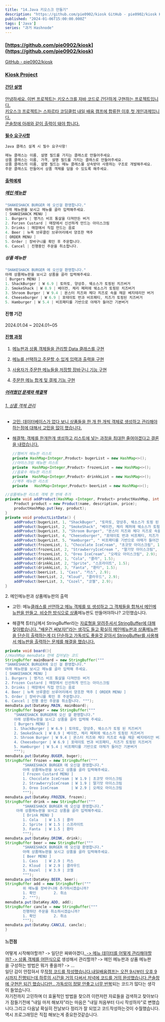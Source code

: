 ```yaml
---
title: "14.Java 키오스크 만들기"
description: "https://github.com/pie0902/kiosk GitHub - pie0902/kiosk Kiosk Project 간단 설명 안녕하세요. 이번 프로젝트는 키오스크를 자바 코드로 간단하게 구현하는 프로젝트입니다.키오스크 프로젝트는 스파르타 코딩클럽 내일 배움 캠프에 합류한 이후 첫 개인과제입니다.콘솔창에 아래와 같이 출력이 돼야 합니다. 필수 요구사항 Java 클래스 설계 시 필수 요구사항! 메뉴 클래스는 이름, 설명 필드를 가지는 ..."
published: "2024-01-06T15:00:00.000Z"
tags: ['Java']
series: "과거 Hashnode"
---
```


### [https://github.com/pie0902/kiosk](https://github.com/pie0902/kiosk)

[GitHub - pie0902/kiosk](https://github.com/pie0902/kiosk)

### [Kiosk Project](https://github.com/pie0902/kiosk)

#### [간단 설명](https://github.com/pie0902/kiosk)

[안녕하세요. 이번 프로젝트는 키오스크를 자바 코드로 간단하게 구현하는 프로젝트입니다.  
키오스크 프로젝트는 스파르타 코딩클럽 내일 배움 캠프에 합류한 이후 첫 개인과제입니다.  
콘솔창에 아래와 같이 출력이 돼야 합니다.](https://github.com/pie0902/kiosk)

#### [필수 요구사항](https://github.com/pie0902/kiosk)

```java
Java 클래스 설계 시 필수 요구사항!

메뉴 클래스는 이름, 설명 필드를 가지는 클래스로 만들어주세요.
상품 클래스는 이름, 가격, 설명 필드를 가지는 클래스로 만들어주세요.
상품 클래스의 이름, 설명 필드는 메뉴 클래스를 상속받아 사용하는 구조로 개발해주세요.
주문 클래스도 만들어서 상품 객체를 담을 수 있도록 해주세요.
```

#### [출력예제](https://github.com/pie0902/kiosk)

##### [메인 메뉴판](https://github.com/pie0902/kiosk)

```java
"SHAKESHACK BURGER 에 오신걸 환영합니다."
아래 메뉴판을 보시고 메뉴를 골라 입력해주세요.
[ SHAKESHACK MENU ]
1. Burgers | 앵거스 비프 통살을 다져만든 버거
2. Forzen Custard | 매장에서 신선하게 만드는 아이스크림
3. Drinks | 매장에서 직접 만드는 음료
4. Beer | 뉴욕 브루클린 브루어리에서 양조한 맥주
[ ORDER MENU ]
5. Order | 장바구니를 확인 후 주문합니다.
6. Cancel | 진행중인 주문을 취소합니다.
```

##### 상품 메뉴판

```java
"SHAKESHACK BURGER 에 오신걸 환영합니다."
아래 상품메뉴판을 보시고 상품을 골라 입력해주세요.
[ Burgers MENU ]
1. ShackBurger | W 6.9 | 토마토, 양상추, 쉑소스가 토핑된 치즈버거
2. SmokeShack | W 8.9 | 베이컨, 체리 페퍼에 쉑소스가 토핑된 치즈버거
3. Shroom Burger | W 9.4 | 몬스터 치즈와 체다 치즈로 속을 채운 베지테리안 버거
4. Cheeseburger | W 6.9 | 포테이토 번과 비프패티, 치즈가 토핑된 치즈버거
5. Hamburger | W 5.4 | 비프패티를 기반으로 야채가 들어간 기본버거
```

#### 진행 기간

2024.01.04 ~ 2024.01~05

#### [진행 과정](https://github.com/pie0902/kiosk)

1. [메뉴판과 상품 객체들을 관리할 Data 클래스를 구현](https://github.com/pie0902/kiosk)
    
2. [메뉴를 선택하고 주문할 수 있게 입력과 출력을 구현](https://github.com/pie0902/kiosk)
    
3. [사용자가 주문한 메뉴들을 저장할 장바구니 기능 구현](https://github.com/pie0902/kiosk)
    
4. [주문한 메뉴 합계 및 결제 기능 구현](https://github.com/pie0902/kiosk)
    

##### [어려웠던 문제와 해결책](https://github.com/pie0902/kiosk)

###### [1\. 상품 객체 관리](https://github.com/pie0902/kiosk)

* [고민: 데이터베이스가 없다 보니 상품들을 한 개 한 개씩 객체로 생성하고 관리해야하는점에 대해서 고민을 많이 했습니다.](https://github.com/pie0902/kiosk)
    
* [해결책: 객체를 한개한개 생성하고 리스트에 넣는 과정을 최대한 줄여야겠다고 결론을 내렸습니다.](https://github.com/pie0902/kiosk)
    
    ```java
    //햄버거 메뉴판 리스트  
    private HashMap<Integer,Product> bugerList = new HashMap<>();  
    //아이스크림 메뉴판 리스트  
    private  HashMap<Integer,Product> frozenList = new HashMap<>();  
    //음료수 메뉴판 리스트  
    private  HashMap<Integer,Product> drinkkList = new HashMap<>();  
    //맥주 메뉴판 리스트  
    private   HashMap<Integer,Product> beerList = new HashMap<>();
    ```
    

```java
//상품메뉴판 리스트 객체 한 번에 추가
private void addProduct(HashMap <Integer, Product> productHashMap, int key, String name, String description, double price) {
	Product product = new Product(name, description, price);
	productHashMap.put(key, product);
}
private void productListData() {
	addProduct(bugerList, 1, "ShackBuger", "토마토, 양상추, 쉑소스가 토핑 된 치즈버거", 6.9);
	addProduct(bugerList, 2, "SmokeShack", "베이컨, 체리 페퍼에 쉑소스가 토핑된 치즈버거", 8.9);
	addProduct(bugerList, 3, "Shroom Burger", "몬스터 치즈와 체다 치즈로 속을 채운 베지테리안 버거", 9.4);
	addProduct(bugerList, 4, "Cheeseburger", "포테이토 번과 비프패티, 치즈가 토핑된 치즈버거", 6.9);
	addProduct(bugerList, 5, "Hamburger", " 비프패티를 기반으로 야채가 들어간 기본버거", 5.4);
	addProduct(frozenList, 1, "Chocolate IceCream", "초코맛 아이스크림", 1.9);
	addProduct(frozenList, 2, "StrawberryIceCream ", "딸기맛 아이스크림", 1.9);
	addProduct(frozenList, 3, "Oreo IceCream", "오레오 아이스크림", 2.9);
	addProduct(drinkkList, 1, "Cola", "콜라", 1.5);
	addProduct(drinkkList, 2, "Sprite", "스프라이트", 1.5);
	addProduct(drinkkList, 3, "Fanta", "환타", 1.5);
	addProduct(beerList, 1, "Cass", "카스", 2.9);
	addProduct(beerList, 2, "Kloud", "클라우드", 2.9);
	addProduct(beerList, 3, "Cozel", "코젤", 2.9);
}
```

2\. 메인메뉴판과 상품메뉴판의 출력

* 고민: 메뉴[클래스를 선언하고 메뉴 객체를 또 생성하고 그 객체들을 합쳐서 메인메뉴판을 만들고, 비슷한 방식으로 상품](https://github.com/pie0902/kiosk)메뉴판도 만들어야하나? 고민했습니다.
    
* 해결책 튜터님께서 StringBuffer라는 [자료형을 알려주셔서 StringBuffer에 대해 찾아봤습니다. "배운건 써보자!"라는 생각도 들고 확실히 메인메뉴판과 상품메뉴판을 단순히 출력하는게 더 단순하고 가독성도 좋을것 같아서 StringBuffer를 사용해서 메뉴판을 출력하는 문제를 해결을 했습니다.](https://github.com/pie0902/kiosk)
    

```java
private void board(){
//HashMap menuData 안에 집어넣는 코드
StringBuffer mainBoard = new StringBuffer("""
"SHAKESHACK BURGER에 오신 걸 환영합니다."
아래 메뉴판을 보시고 메뉴를 골라 입력해 주세요.
[ SHAKESHACK MENU ]
1. Burgers | 앵거스 비프 통살을 다져만든 버거
2. Frozen Custard | 매장에서 신선하게 만드는 아이스크림
3. Drinks | 매장에서 직접 만드는 음료
4. Beer | 뉴욕 브루클린 브루어리에서 양조한 맥주 [ ORDER MENU ]
5. Order | 장바구니를 확인 후 주문합니다.
6. Cancel | 진행 중인 주문을 취소합니다. """);
menuData.put(DataKey.MAIN, mainBoard);
StringBuffer buger = new StringBuffer("""
	"SHAKESHACK BURGER에 오신 걸 환영합니다."
	아래 상품메뉴판을 보시고 상품을 골라 입력해 주세요.
	[ Burgers MENU ]
	1. ShackBurger | W 6.9 | 토마토, 양상추, 쉑소스가 토핑 된 치즈버거
	2. SmokeShack | W 8.9 | 베이컨, 체리 페퍼에 쉑소스가 토핑된 치즈버거
	3. Shroom Burger | W 9.4 | 몬스터 치즈와 체다 치즈로 속을 채운 베지테리안 버거
	4. Cheeseburger | W 6.9 | 포테이토 번과 비프패티, 치즈가 토핑된 치즈버거
	5. Hamburger | W 5.4 | 비프패티를 기반으로 야채가 들어간 기본버거
	""");
menuData.put(DataKey.BUGER, buger);  
StringBuffer frozen = new StringBuffer("""  
        "SHAKESHACK BURGER 에 오신걸 환영합니다."
        아래 상품메뉴판을 보시고 상품을 골라 입력해주세요.                        
        [ Frozen Custard MENU ]  
        1. Chocolate IceCream | W 1.9 | 초코맛 아이스크림  
        2. StrawberryIceCream | W 1.9 | 딸기맛 아이스크림            
        3. Oreo IceCream      | W 2.9 | 오레오 아이스크림           	
       	""");  
menuData.put(DataKey.FROZEN, frozen);  
StringBuffer drink = new StringBuffer("""  
        "SHAKESHACK BURGER 에 오신걸 환영합니다."
     아래 상품메뉴판을 보시고 상품을 골라 입력해주세요.                        
        [ Drink MENU ]  
        1. Cola   | W 1.5 | 콜라  
        2. Sprite | W 1.5 | 스프라이트            
        3. Fanta  | W 1.5 | 환타            
        """);  
menuData.put(DataKey.DRINK, drink);  
StringBuffer beer = new StringBuffer("""  
        "SHAKESHACK BURGER 에 오신걸 환영합니다."            
        아래 상품메뉴판을 보시고 상품을 골라 입력해주세요.                        
        [ Beer MENU ]  
        1. Cass   | W 2.9 | 카스  
        2. Kloud  | W 2.9 | 클라우드            
        3. Kozel  | W 3.9 | 코젤            
        """);
menuData.put(DataKey.BEER, beer);  
StringBuffer add = new StringBuffer("""  
        위 메뉴를 장바구니에 추가하시겠습니까?
        1. 확인        2. 취소            
        2. """);  
menuData.put(DataKey.ADD, add);  
StringBuffer cancle = new StringBuffer("""  
        진행하던 주문을 취소하시겠습니까?            
        1. 확인        2. 취소            
        """);  
menuData.put(DataKey.CANCLE, cancle);
}
```

#### 느낀점

어떻게 시작해야할까? -&gt; 일단은 짜봐야겠다[. -&gt; 메뉴 데이터를 어떻게 관리해야할까? -&gt; 상품 객체를 어떤식으로](https://github.com/pie0902/kiosk) 생성해서 관리할까? -&gt; 메인 메뉴판과 상품 메뉴판을 구성하는 방법은 뭐가 좋을까? -&gt; ...  
일단 감이 안잡혀서 무[작정 코드를 작성했습니다.내일배움캠프는 오전 9시부터 오후 9시까지 진행되는데 하루의 시간을 거의 다써서 저녁에 코드를 거의 완성했습니다.콘솔창에 구현은 되긴 했습니다만.. 가독성이 정말 안좋고 너무 반복](https://github.com/pie0902/kiosk)되는 코드가 많다는 생각이 들었습니다.  
자기전까지 고민하며 더 효율적인 방법을 찾으려 이런저런 자료들을 검색하고 찾아보다가 잠들기전에 "내일 마저 해보자"라는 마음은 "내일 처음부터 다시 작성하자"로 변했습니다.그리고 다음날 확실히 전날보다 정리가 잘 되었고 코드작성하는것이 수월했습니다.  
역시 프로그래밍은 직접 해보는게 중요한것같습니다.